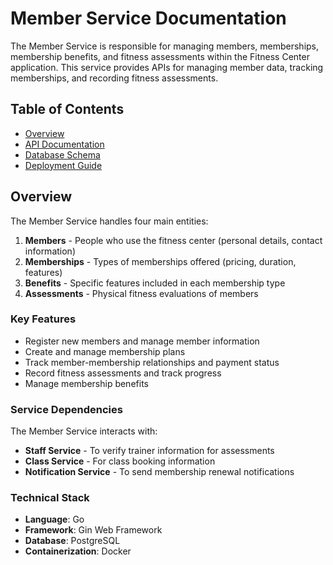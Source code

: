# Member Service Documentation

The Member Service is responsible for managing members, memberships, membership benefits, and fitness assessments within the Fitness Center application. This service provides APIs for managing member data, tracking memberships, and recording fitness assessments.

## Table of Contents

- [Overview](#overview)
- [API Documentation](API.md)
- [Database Schema](DATABASE.md)
- [Deployment Guide](DEPLOYMENT.md)

## Overview

The Member Service handles four main entities:

1. **Members** - People who use the fitness center (personal details, contact information)
2. **Memberships** - Types of memberships offered (pricing, duration, features)
3. **Benefits** - Specific features included in each membership type
4. **Assessments** - Physical fitness evaluations of members

### Key Features

- Register new members and manage member information
- Create and manage membership plans
- Track member-membership relationships and payment status
- Record fitness assessments and track progress
- Manage membership benefits

### Service Dependencies

The Member Service interacts with:

- **Staff Service** - To verify trainer information for assessments
- **Class Service** - For class booking information
- **Notification Service** - To send membership renewal notifications

### Technical Stack

- **Language**: Go
- **Framework**: Gin Web Framework
- **Database**: PostgreSQL
- **Containerization**: Docker

